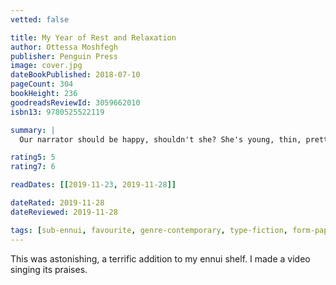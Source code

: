 ```yaml
---
vetted: false

title: My Year of Rest and Relaxation
author: Ottessa Moshfegh
publisher: Penguin Press
image: cover.jpg
dateBookPublished: 2018-07-10
pageCount: 304
bookHeight: 236
goodreadsReviewId: 3059662010
isbn13: 9780525522119

summary: |
  Our narrator should be happy, shouldn't she? She's young, thin, pretty, a recent Columbia graduate, works an easy job at a hip art gallery, lives in an apartment on the Upper East Side of Manhattan paid for, like the rest of her needs, by her inheritance. But there is a dark and vacuous hole in her heart, and it isn't just the loss of her parents, or the way her Wall Street boyfriend treats her, or her sadomasochistic relationship with her best friend, Reva. It's the year 2000 in a city aglitter with wealth and possibility; what could be so terribly wrong? My Year of Rest and Relaxation is a powerful answer to that question. Through the story of a year spent under the influence of a truly mad combination of drugs designed to heal our heroine from her alienation from this world, Moshfegh shows us how reasonable, even necessary, alienation can be. Both tender and blackly funny, merciless and compassionate, it is a showcase for the gifts of one of our major writers working at the height of her powers.

rating5: 5
rating7: 6

readDates: [[2019-11-23, 2019-11-28]]

dateRated: 2019-11-28
dateReviewed: 2019-11-28

tags: [sub-ennui, favourite, genre-contemporary, type-fiction, form-paperback]
---
```


This was astonishing, a terrific addition to my ennui shelf. I made a video singing its praises.

